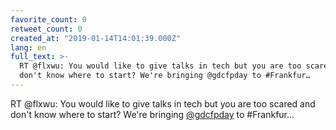 ```yaml
---
favorite_count: 0
retweet_count: 0
created_at: "2019-01-14T14:01:39.000Z"
lang: en
full_text: >-
  RT @flxwu: You would like to give talks in tech but you are too scared and
  don't know where to start? We're bringing @gdcfpday to #Frankfur…
---
```


RT @flxwu: You would like to give talks in tech but you are too scared and don't
know where to start? We're bringing [@gdcfpday](https://twitter.com/gdcfpday) to
#Frankfur…

